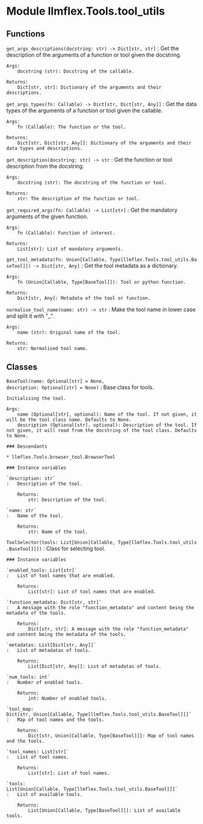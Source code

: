 Module llmflex.Tools.tool_utils
===============================

Functions
---------

    
`get_args_descriptions(docstring: str) ‑> Dict[str, str]`
:   Get the description of the arguments of a function or tool given the docstring.
    
    Args:
        docstring (str): Docstring of the callable.
    
    Returns:
        Dict[str, str]: Dictionary of the arguments and their descriptions.

    
`get_args_types(fn: Callable) ‑> Dict[str, Dict[str, Any]]`
:   Get the data types of the arguments of a function or tool given the callable.
    
    Args:
        fn (Callable): The function or the tool.
    
    Returns:
        Dict[str, Dict[str, Any]]: Dictionary of the arguments and their data types and descriptions.

    
`get_description(docstring: str) ‑> str`
:   Get the function or tool description from the docstring.
    
    Args:
        docstring (str): The docstring of the function or tool.
    
    Returns:
        str: The description of the function or tool.

    
`get_required_args(fn: Callable) ‑> List[str]`
:   Get the mandatory arguments of the given function.
    
    Args:
        fn (Callable): Function of interest.
    
    Returns:
        List[str]: List of mandatory arguments.

    
`get_tool_metadata(fn: Union[Callable, Type[llmflex.Tools.tool_utils.BaseTool]]) ‑> Dict[str, Any]`
:   Get the tool metadata as a dictionary.
    
    Args:
        fn (Union[Callable, Type[BaseTool]]): Tool or python function.
    
    Returns:
        Dict[str, Any]: Metadata of the tool or function.

    
`normalise_tool_name(name: str) ‑> str`
:   Make the tool name in lower case and split it with "_".
    
    Args:
        name (str): Original name of the tool.
    
    Returns:
        str: Normalised tool name.

Classes
-------

`BaseTool(name: Optional[str] = None, description: Optional[str] = None)`
:   Base class for tools.
        
    
    Initialising the tool.
    
    Args:
        name (Optional[str], optional): Name of the tool. If not given, it will be the tool class name. Defaults to None.
        description (Optional[str], optional): Description of the tool. If not given, it will read from the docstring of the tool class. Defaults to None.

    ### Descendants

    * llmflex.Tools.browser_tool.BrowserTool

    ### Instance variables

    `description: str`
    :   Description of the tool.
        
        Returns:
            str: Description of the tool.

    `name: str`
    :   Name of the tool.
        
        Returns:
            str: Name of the tool.

`ToolSelector(tools: List[Union[Callable, Type[llmflex.Tools.tool_utils.BaseTool]]])`
:   Class for selecting tool.

    ### Instance variables

    `enabled_tools: List[str]`
    :   List of tool names that are enabled.
        
        Returns:
            List[str]: List of tool names that are enabled.

    `function_metadata: Dict[str, str]`
    :   A message with the role "function_metadata" and content being the metadata of the tools.
        
        Returns:
            Dict[str, str]: A message with the role "function_metadata" and content being the metadata of the tools.

    `metadatas: List[Dict[str, Any]]`
    :   List of metadatas of tools.
        
        Returns:
            List[Dict[str, Any]]: List of metadatas of tools.

    `num_tools: int`
    :   Number of enabled tools.
        
        Returns:
            int: Number of enabled tools.

    `tool_map: Dict[str, Union[Callable, Type[llmflex.Tools.tool_utils.BaseTool]]]`
    :   Map of tool names and the tools.
        
        Returns:
            Dict[str, Union[Callable, Type[BaseTool]]]: Map of tool names and the tools.

    `tool_names: List[str]`
    :   List of tool names.
        
        Returns:
            List[str]: List of tool names.

    `tools: List[Union[Callable, Type[llmflex.Tools.tool_utils.BaseTool]]]`
    :   List of available tools.
        
        Returns:
            List[Union[Callable, Type[BaseTool]]]: List of available tools.